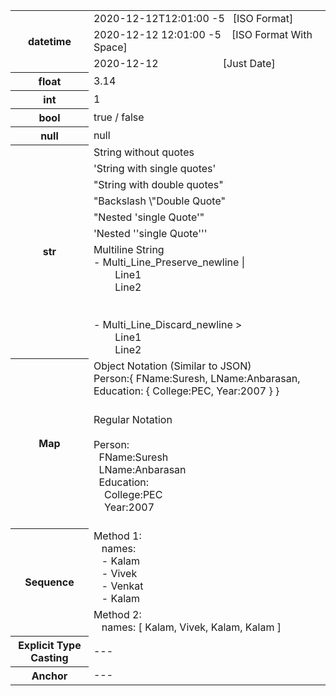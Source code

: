 <table style="width:100%">
  <tr>
    <th rowspan="3">datetime</th>
    <td>2020-12-12T12:01:00 -5 &nbsp;&nbsp;[ISO Format]</td>
  </tr>
  <tr>
    <td>2020-12-12 12:01:00 -5 &nbsp;&nbsp;&nbsp;[ISO Format With Space]</td>
  </tr>
  <tr>
    <td>2020-12-12 &nbsp;&nbsp;&nbsp;&nbsp;&nbsp;&nbsp;&nbsp;&nbsp;&nbsp;&nbsp;&nbsp;&nbsp;&nbsp;&nbsp;&nbsp;&nbsp;&nbsp;&nbsp;&nbsp;&nbsp;&nbsp;&nbsp;&nbsp;[Just Date]</td>
  </tr>
  <tr><th>float</th><td>3.14</td>
<tr><th>  int</th><td>1</td>
<tr><th> bool</th><td>true / false</td>
<tr><th> null</th><td>null </td>
<tr><th rowspan="7">str</th><td>String without quotes  </td></tr>
<tr><td>'String with single quotes'  </td></tr>
<tr><td>"String with double quotes"  </td></tr>
<tr><td>"Backslash \"Double Quote"</td></tr>
<tr><td>"Nested 'single Quote'"</td></tr>
<tr><td>'Nested ''single Quote'''</td></tr>
<tr>
	<td>Multiline String<br> - Multi_Line_Preserve_newline |<br>&nbsp;&nbsp;&nbsp;&nbsp;&nbsp;&nbsp;&nbsp;&nbsp;Line1<br>&nbsp;&nbsp;&nbsp;&nbsp;&nbsp;&nbsp;&nbsp;&nbsp;Line2<br><br><br> - Multi_Line_Discard_newline ><br>&nbsp;&nbsp;&nbsp;&nbsp;&nbsp;&nbsp;&nbsp;&nbsp;Line1<br>&nbsp;&nbsp;&nbsp;&nbsp;&nbsp;&nbsp;&nbsp;&nbsp;Line2
</tr>
<tr><th rowspan="2">Map</th>
<td>Object Notation (Similar to JSON)<br>Person:{ FName:Suresh, LName:Anbarasan, Education: { College:PEC, Year:2007 } }<br><br></td></tr>
<tr><td>Regular Notation<br><br> 
Person:<br>&nbsp;&nbsp;FName:Suresh<br>&nbsp;&nbsp;LName:Anbarasan<br>&nbsp;&nbsp;Education:<br>&nbsp;&nbsp;&nbsp;&nbsp;College:PEC<br>&nbsp;&nbsp;&nbsp;&nbsp;Year:2007<br><br></td></tr>
<tr><th rowspan="2">Sequence</th><td>Method 1:<br>&nbsp;&nbsp;&nbsp;names:<br>&nbsp;&nbsp;&nbsp;- Kalam<br>&nbsp;&nbsp;&nbsp;- Vivek<br>&nbsp;&nbsp;&nbsp;- Venkat<br>&nbsp;&nbsp;&nbsp;- Kalam<br>
</td></tr>
<tr><td>Method 2:<br>&nbsp;&nbsp;&nbsp;names: [ Kalam, Vivek, Kalam, Kalam ]</td></tr>
<tr><th>Explicit Type Casting</th><td> --- </td></tr>
<tr><th>Anchor</th><td> --- </td></tr>
</table>
